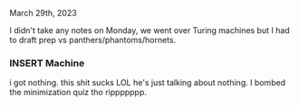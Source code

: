 March 29th, 2023

I didn't take any notes on Monday, we went over Turing machines but I had to draft prep vs panthers/phantoms/hornets.

### INSERT Machine

 i got nothing. this shit sucks LOL he's just talking about nothing. I bombed the minimization quiz tho rippppppp.
